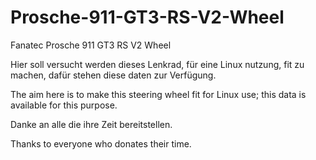 # Prosche-911-GT3-RS-V2-Wheel
Fanatec Prosche 911 GT3 RS V2 Wheel

Hier soll versucht werden dieses Lenkrad, für eine Linux nutzung, fit zu machen, dafür stehen diese daten zur Verfügung.

The aim here is to make this steering wheel fit for Linux use; this data is available for this purpose.

Danke an alle die ihre Zeit bereitstellen.

Thanks to everyone who donates their time.
